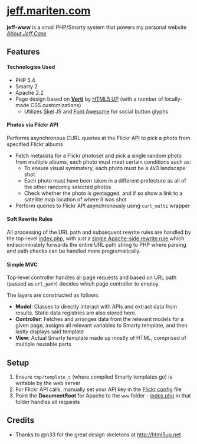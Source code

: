 [jeff.mariten.com](http://jeff.mariten.com)
==============================================
**jeff-www** is a small PHP/Smarty system that powers my personal website *[About Jeff Case](http://jeff.mariten.com)*

## Features
#### Technologies Used
* PHP 5.4
* Smarty 2
* Apache 2.2
* Page design based on [**Verti**](http://html5up.net/verti) by [HTML5 UP](http://html5up.net) (with a number of locally-made CSS customizations)
  * Utilizes [Skel](https://github.com/n33/skel) JS and [Font Awesome](http://fortawesome.github.io/Font-Awesome) for social button glyphs

#### Photos via Flickr API
Performs asynchronous CURL queries at the Flickr API to pick a photo from specified Flickr albums

* Fetch metadata for a Flickr photoset and pick a single random photo from multiple albums, each photo must meet certain conditions such as:
  * To ensure visual symmatery, each photo must be a 4x3 landscape shot
  * Each photo must have been taken in a different prefecture as all of the other randomly selected photos
  * Check whether the photo is geotagged, and if so show a link to a satellite map location of where it was shot
* Perform queries to Flickr API asynchronously using `curl_multi` wrapper

#### Soft Rewrite Rules
All processing of the URL path and subsequent rewrite rules are handled by the top-level [index.php](www/index.php), with just a [single Apache-side rewrite rule](www/.htaccess) which indiscriminately forwards the entire URL path string to PHP where parsing and path checks can be handled more programatically.

#### Simple MVC
Top-level controller handles all page requests and based on URL path (passed as `url_path`) decides which page controller to employ.

The layers are constructed as follows:
* **Model**: Classes to directly interact with APIs and extract data from results.  Static data registries are also stored here.
* **Controller**: Fetches and arranges data from the relevant models for a given page, assigns all relevant variables to Smarty template, and then lastly displays said template
* **View**: Actual Smarty template made up mostly of HTML, comprised of multiple reusable parts

## Setup
1. Ensure `tmp/template_c` (where compiled Smarty templates go) is writable by the web server
2. For Flickr API calls, manually set your API key in the [Flickr config](config/secrets/flickr.php) file
3. Point the **DocumentRoot** for Apache to the `www` folder - [index.php](www/index.php) in that folder handles all requests

## Credits
* Thanks to @n33 for the great design skeletons at http://html5up.net
